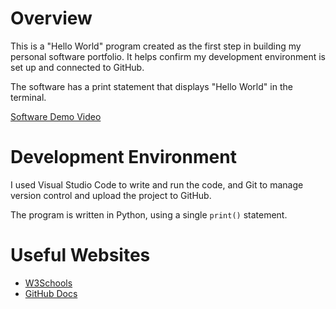 # Overview

This is a "Hello World" program created as the first step in building my personal software portfolio. It helps confirm my development environment is set up and connected to GitHub.

The software has a print statement that displays "Hello World" in the terminal.

[Software Demo Video](https://youtu.be/qoeEltW1Ci0)

# Development Environment

I used Visual Studio Code to write and run the code, and Git to manage version control and upload the project to GitHub.

The program is written in Python, using a single `print()` statement.

# Useful Websites

* [W3Schools](https://www.w3schools.com/python/ref_func_print.asp)
* [GitHub Docs](https://docs.github.com/en/get-started)
